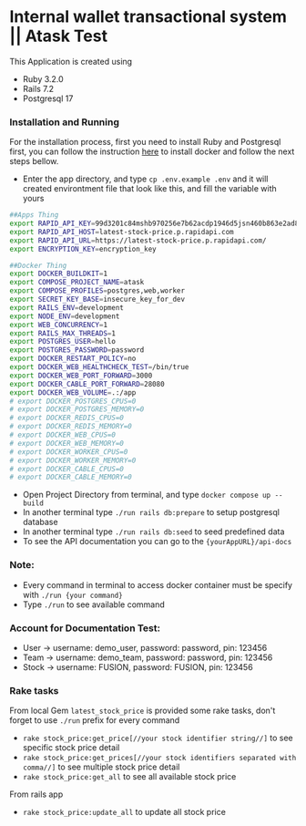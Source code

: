 
# Internal wallet transactional system || Atask Test

This Application is created using

- Ruby 3.2.0
- Rails 7.2
- Postgresql 17




### Installation and Running

For the installation process, first you need to install Ruby and Postgresql first, you can follow the instruction [here](https://docs.docker.com/compose/install/) to install docker and follow the next steps bellow.

- Enter the app directory, and type ```cp .env.example .env``` and it will created environtment file that look like this, and fill the variable with yours


```bash
##Apps Thing
export RAPID_API_KEY=99d3201c84mshb970256e7b62acdp1946d5jsn460b863e2ad8
export RAPID_API_HOST=latest-stock-price.p.rapidapi.com
export RAPID_API_URL=https://latest-stock-price.p.rapidapi.com/
export ENCRYPTION_KEY=encryption_key

##Docker Thing
export DOCKER_BUILDKIT=1
export COMPOSE_PROJECT_NAME=atask
export COMPOSE_PROFILES=postgres,web,worker
export SECRET_KEY_BASE=insecure_key_for_dev
export RAILS_ENV=development
export NODE_ENV=development
export WEB_CONCURRENCY=1
export RAILS_MAX_THREADS=1
export POSTGRES_USER=hello
export POSTGRES_PASSWORD=password
export DOCKER_RESTART_POLICY=no
export DOCKER_WEB_HEALTHCHECK_TEST=/bin/true
export DOCKER_WEB_PORT_FORWARD=3000
export DOCKER_CABLE_PORT_FORWARD=28080
export DOCKER_WEB_VOLUME=.:/app
# export DOCKER_POSTGRES_CPUS=0
# export DOCKER_POSTGRES_MEMORY=0
# export DOCKER_REDIS_CPUS=0
# export DOCKER_REDIS_MEMORY=0
# export DOCKER_WEB_CPUS=0
# export DOCKER_WEB_MEMORY=0
# export DOCKER_WORKER_CPUS=0
# export DOCKER_WORKER_MEMORY=0
# export DOCKER_CABLE_CPUS=0
# export DOCKER_CABLE_MEMORY=0

```
- Open Project Directory from terminal, and type ```docker compose up --build```
- In another terminal type ```./run rails db:prepare``` to setup postgresql database
- In another terminal type ```./run rails db:seed``` to seed predefined data
- To see the API documentation you can go to the ```{yourAppURL}/api-docs```

### Note:
- Every command in terminal to access docker container must be specify with ```./run {your command}```
- Type ```./run``` to see available command

### Account for Documentation Test:
- User -> username: demo_user, password: password, pin: 123456
- Team -> username: demo_team, password: password, pin: 123456
- Stock -> username: FUSION, password: FUSION, pin: 123456

### Rake tasks
From local Gem ```latest_stock_price``` is provided some rake tasks, don't forget to use ```./run``` prefix for
every command
- ```rake stock_price:get_price[//your stock identifier string//]``` to see specific stock price detail
- ```rake stock_price:get_prices[//your stock identifiers separated with comma//]``` to see multiple stock price detail
- ```rake stock_price:get_all``` to see all available stock price

From rails app
- ```rake stock_price:update_all``` to update all stock price
